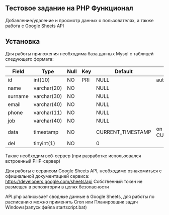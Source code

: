 Тестовое задание на PHP
Функционал
----------

Добавление/удаление и просмотр данных о пользователях, а также работа с Google Sheets API

Установка
---------

Для работы приложения необходима база данных Mysql с таблицей следующего формата:

| Field   | Type        | Null | Key | Default           | Extra                       |
|---------|-------------|------|-----|-------------------|-----------------------------|
| id      | int(10)     | NO   | PRI | NULL              | auto_increment              |
| name    | varchar(20) | NO   |     | NULL              |                             |
| surname | varchar(30) | NO   |     | NULL              |                             |
| email   | varchar(40) | NO   |     | NULL              |                             |
| phone   | varchar(11) | NO   |     | NULL              |                             |
| job     | varchar(40) | NO   |     | NULL              |                             |
| data    | timestamp   | NO   |     | CURRENT_TIMESTAMP | on update CURRENT_TIMESTAMP |
| del     | tinyint(1)  | NO   |     | 0                 |                             |


Также необходим веб-сервер (при разработке использовался встроенный PHP-сервер)

Для работы с сервисом Google Sheets API, необходимо ознакомиться с официальной документацией сервиса: 
https://developers.google.com/sheets/api
Собственный токен не размещен в репозитории в целях безопасности

API.php записывает сводные данные в Google Sheets, для работы по расписанию можно применять Cron или Планировщик задач Windows(запуск файла startscript.bat)